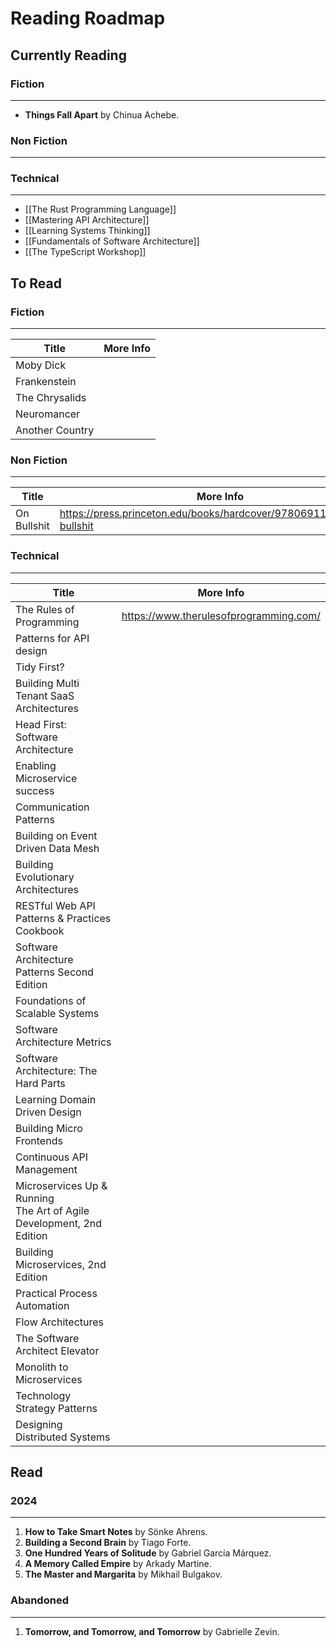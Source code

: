 # Reading Roadmap
## Currently Reading

### Fiction
---
- **Things Fall Apart** by Chinua Achebe.
### Non Fiction
---
### Technical
---
- [[The Rust Programming Language]]
- [[Mastering API Architecture]]
- [[Learning Systems Thinking]]
- [[Fundamentals of Software Architecture]]
- [[The TypeScript Workshop]]
## To Read

### Fiction
---

| Title           | More Info |
| --------------- | --------- |
| Moby Dick       |           |
| Frankenstein    |           |
| The Chrysalids  |           |
| Neuromancer     |           |
| Another Country |           |
### Non Fiction
---

| Title       | More Info                                                             |
| ----------- | --------------------------------------------------------------------- |
| On Bullshit | https://press.princeton.edu/books/hardcover/9780691122946/on-bullshit |
### Technical
---

| Title                                                                   | More Info                              |
| ----------------------------------------------------------------------- | -------------------------------------- |
| The Rules of Programming                                                | https://www.therulesofprogramming.com/ |
| Patterns for API design                                                 |                                        |
| Tidy First?                                                             |                                        |
| Building Multi Tenant SaaS Architectures                                |                                        |
| Head First: Software Architecture                                       |                                        |
| Enabling Microservice success                                           |                                        |
| Communication Patterns                                                  |                                        |
| Building on Event Driven Data Mesh                                      |                                        |
| Building Evolutionary Architectures                                     |                                        |
| RESTful Web API Patterns & Practices Cookbook                           |                                        |
| Software Architecture Patterns Second Edition                           |                                        |
| Foundations of Scalable Systems                                         |                                        |
| Software Architecture Metrics                                           |                                        |
| Software Architecture: The Hard Parts                                   |                                        |
| Learning Domain Driven Design                                           |                                        |
| Building Micro Frontends                                                |                                        |
| Continuous API Management                                               |                                        |
| Microservices Up & Running<br>The Art of Agile Development, 2nd Edition |                                        |
| Building Microservices, 2nd Edition                                     |                                        |
| Practical Process Automation                                            |                                        |
| Flow Architectures                                                      |                                        |
| The Software Architect Elevator                                         |                                        |
| Monolith to Microservices                                               |                                        |
| Technology Strategy Patterns                                            |                                        |
| Designing Distributed Systems                                           |                                        |

## Read
### 2024
---
1. **How to Take Smart Notes** by Sönke Ahrens.
2. **Building a Second Brain** by Tiago Forte.
3. **One Hundred Years of Solitude** by Gabriel García Márquez.
4. **A Memory Called Empire** by Arkady Martine.
5. **The Master and Margarita** by Mikhail Bulgakov.

### Abandoned
---
1. **Tomorrow, and Tomorrow, and Tomorrow** by Gabrielle Zevin.